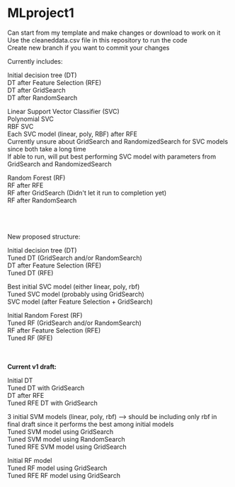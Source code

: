 # MLproject1

Can start from my template and make changes or download to work on it  
Use the cleaneddata.csv file in this repository to run the code  
Create new branch if you want to commit your changes

Currently includes:

Initial decision tree (DT)  
DT after Feature Selection (RFE)  
DT after GridSearch  
DT after RandomSearch

Linear Support Vector Classifier (SVC)  
Polynomial SVC  
RBF SVC  
Each SVC model (linear, poly, RBF) after RFE  
Currently unsure about GridSearch and RandomizedSearch for SVC models since both take a long time  
If able to run, will put best performing SVC model with parameters from GridSearch and RandomizedSearch

Random Forest (RF)  
RF after RFE  
RF after GridSearch (Didn't let it run to completion yet)  
RF after RandomSearch

<br><br><br>
New proposed structure:


Initial decision tree (DT)  
Tuned DT (GridSearch and/or RandomSearch)  
DT after Feature Selection (RFE)  
Tuned DT (RFE)

Best initial SVC model (either linear, poly, rbf)  
Tuned SVC model (probably using GridSearch)  
SVC model (after Feature Selection + GridSearch)


Initial Random Forest (RF)  
Tuned RF (GridSearch and/or RandomSearch)  
RF after Feature Selection (RFE)  
Tuned RF (RFE)

<br><br>
**Current v1 draft:**
<br>

Initial DT  
Tuned DT with GridSearch  
DT after RFE  
Tuned RFE DT with GridSearch

3 initial SVM models (linear, poly, rbf) —> should be including only rbf in final draft since it performs the best among initial models  
Tuned SVM model using GridSearch  
Tuned SVM model using RandomSearch  
Tuned RFE SVM model using GridSearch  

Initial RF model  
Tuned RF model using GridSearch  
Tuned RFE RF model using GridSearch
